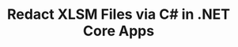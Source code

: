 ---
############################# Static ############################
layout: "auto-gen-gist"
draft: false
path: "ro/redaction/net/text/xlsm"
otherformats: CSV DOC DOCM DOCX DOT DOTM DOTX PDF POT POTM PPS PPSM PPSX PPT PPTM PPTX RTF XLS XLSX XLT XLTM XLTX  

############################# Head ############################
head_title: "Redact Sensitive Information from XLSM Documents via .NET Core"
head_description: "Apply text redaction using exact phrase or regular expression for documents of different formats"

############################# Header ############################
title: "Redact XLSM Files via C# in .NET Core Apps"
description: "Search & Replace Text in Office & OpenOffice Documents, Spreadsheets & Presentations as well as XLSM on Windows, Linux & macOS"

################### SubMenu/Download Button #####################
submenu:
    enable: true

############################# About ############################
about:
    enable: true
    title: "Document Redaction for .NET API"
    content: |
        A single format-independent interface for redacting sensitive and classified information from the PDF, Word, Excel, PowerPoint documents and images, including the ability to change metadata and remove comments. With GroupDocs.Redaction for .NET tool you can redact text and save redacted document in PDF, transforming all pages into raster images or keep the document in its original format for further editing.

############################# Steps ############################
steps:
    enable: true
    title_left: "Redact Exact Text from XLSM via C#"
    content_left: |
        [GroupDocs.Redaction](ro//redaction/net/) makes it easy for .NET developers to add XLSM file redaction feature with a few easy steps.

        *   Create an instance of [Redactor](https://apireference.groupdocs.com/redaction/net/groupdocs.redaction/redactor) class & load XLSM file
        *   Create an instance of [ExactPhraseRedaction](https://apireference.groupdocs.com/redaction/net/groupdocs.redaction.redactions/exactphraseredaction) class to find and replace the text
        *   Call [Redactor.Apply](https://apireference.groupdocs.com/redaction/net/groupdocs.redaction/redactor/methods/apply/index) method with object of ExactPhraseRedaction
        
    title_right: "Get Started with Redaction API"
    content_right: |
        Install from command line as ```nuget install GroupDocs.Redaction``` or via Package Manager Console of Visual Studio with ```Install-Package GroupDocs.Redaction```. 
        Alternatively, get the offline MSI installer or DLLs in a ZIP file from [downloads](https://downloads.groupdocs.com/redaction/net), and reference it in your project manually.  
        
    code: |
        ```cs
        using (Redactor redactor = new Redactor(@"sample.xlsm"))
        {
        	redactor.Apply(new ExactPhraseRedaction("John Doe", new ReplacementOptions("[personal]")));
        	redactor.Save();
        }
        ```

############################# Demos ############################
demos:
    enable: true
############################# About Formats ############################
about_formats:
    enable: true
############################# More Formats ############################
more_formats:
    enable: true

############################# Back to top ###############################
back_to_top:
    enable: true
---